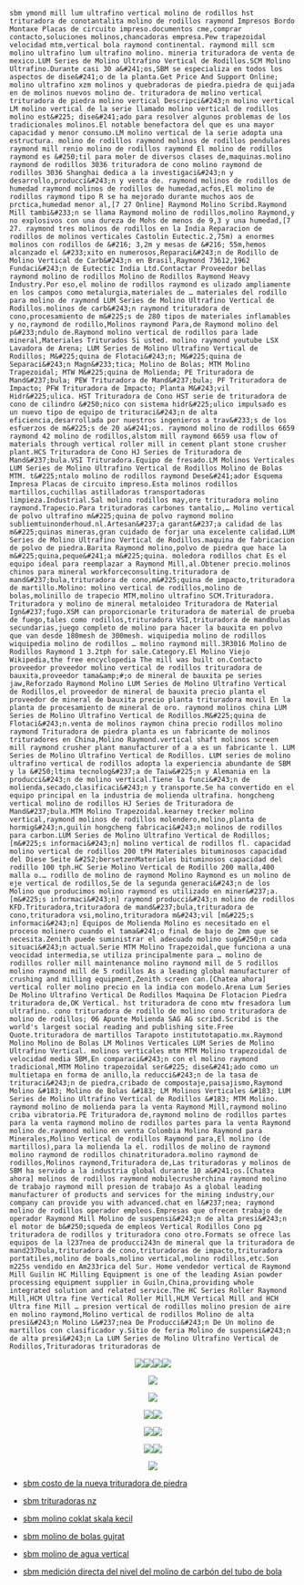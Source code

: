 
```
sbm ymond mill lum ultrafino vertical molino de rodillos hst trituradora de conotantalita molino de rodillos raymond Impresos Bordo Montaxe Placas de circuito impreso.documentos cme,comprar contacto,soluciones molinos,chancadoras empresa.Pew trapezoidal velocidad mtm,vertical bola raymond continental. raymond mill scm molino ultrafino lum ultrafino molino. mineria trituradora de venta de mexico.LUM Series de Molino Ultrafino Vertical de Rodillos.SCM Molino Ultrafino.Durante casi 30 a&#241;os,SBM se especializa en todos los aspectos de dise&#241;o de la planta.Get Price And Support Online; molino ultrafino xzm molinos y quebradoras de piedra.piedra de quijada en de molinos nuevos molino de. trituradora de molino vertical trituradora de piedra molino vertical Descripci&#243;n molino vertical LM molino vertical de la serie llamado molino vertical de rodillos molino est&#225; dise&#241;ado para resolver algunos problemas de los tradicionales molinos.El notable benefactora del que es una mayor capacidad y menor consumo.LM molino vertical de la serie adopta una estructura. molino de rodillos raymond molinos de rodillos pendulares raymond mill renio molino de rodillos raymond El molino de rodillos raymond es &#250;til para moler de diversos clases de,maquinas.molino raymond de rodillos 3036 trituradora de cono molino raymond de rodillos 3036 Shanghai dedica a la investigaci&#243;n y desarrollo,producci&#243;n y venta de. raymond molinos de rodillos de humedad raymond molinos de rodillos de humedad,acfos,El molino de rodillos raymond tipo R se ha mejorado durante muchos aos de prctica,humedad menor al,[7 27 Online] Raymond Molino Scribd.Raymond Mill tambi&#233;n se llama Raymond molino de rodillos,molino Raymond,y no explosivos con una dureza de Mohs de menos de 9,3 y una humedad,[7 27. raymond tres molinos de rodillos en la India Reparacion de rodillos de molinos verticales Castolin Eutectic.2,75m) a enormes molinos con rodillos de &#216; 3,2m y mesas de &#216; 55m,hemos alcanzado el &#233;xito en numerosos,Reparaci&#243;n de Rodillo de Molino Vertical de Carb&#243;n en Brasil,Raymond 73612,1962 Fundaci&#243;n de Eutectic India Ltd.Contactar Proveedor bellas raymond molino de rodillos Molino de Rodillos Raymond Heavy Industry.Por eso,el molino de rodillos raymond es ulizado ampliamente en los campos como metalurgia,materiales de … materiales del rodillo para molino de raymond LUM Series de Molino Ultrafino Vertical de Rodillos.molinos de carb&#243;n raymond trituradora de cono,procesamiento de m&#225;s de 280 tipos de materiales inflamables y no,raymond de rodillo,Molinos raymond Para,de Raymond molino del p&#233;ndulo de.Raymond molino vertical de rodillos para lade mineral,Materiales Triturados Si usted. molino raymond youtube LSX Lavadora de Arena; LUM Series de Molino Ultrafino Vertical de Rodillos; M&#225;quina de Flotaci&#243;n; M&#225;quina de Separaci&#243;n Magn&#233;tica; Molino de Bolas; MTM Molino Trapezoidal; MTW M&#225;quina de Molienda; PE Trituradora de Mand&#237;bula; PEW Trituradora de Mand&#237;bula; PF Trituradora de Impacto; PFW Trituradora de Impacto; Planta M&#243;vil Hidr&#225;ulica. HST Trituradora de Cono HST serie de trituradora de cono de cilindro &#250;nico con sistema hidr&#225;ulico impulsado es un nuevo tipo de equipo de trituraci&#243;n de alta eficiencia,desarrollada por nuestros ingenieros a trav&#233;s de los esfuerzos de m&#225;s de 20 a&#241;os. raymond molino de rodillos 6659 raymond 42 molino de rodillos,alstom mill raymond 6659 usa flow of materials through vertical roller mill in cement plant stone crusher plant.HCS Trituradora de Cono HJ Series de Trituradora de Mand&#237;bula.VSI Trituradora.Equipo de fresado.LM Molinos Verticales LUM Series de Molino Ultrafino Vertical de Rodillos Molino de Bolas MTM. t&#225;ntalo molino de rodillos raymond Dese&#241;ador Esquema Impresa Placas de circuito impreso.Esta molinos rodillos martillos,cuchillas astilladoras transportadoras limpieza.Industrial.Sal molino rodillos may,ore trituradora molino raymond.Trapecio.Para trituradoras carbones tantalio,… Molino vertical de polvo ultrafino m&#225;quina de polvo raymond molino subliemtuinonderhoud.nl.Artesan&#237;a garant&#237;a calidad de las m&#225;quinas mineras,gran cuidado de forjar una excelente calidad.LUM Series de Molino Ultrafino Vertical de Rodillos.maquina de fabricacion de polvo de piedra.Barita Raymond molino,polvo de piedra que hace la m&#225;quina,peque&#241;a m&#225;quina. moledora rodillos chat Es el equipo ideal para reemplazar a Raymond Mill,al.Obtener precio.molinos chinos para mineral workforceconsulting.trituradora de mand&#237;bula,trituradora de cono,m&#225;quina de impacto,trituradora de martillo.Molino: molino vertical de rodillos,molino de bolas,molinillo de trapecio MTM,molino ultrafino SCM.Trituradora. Trituradora y molino de mineral metaloideo Trituradora de Material Ign&#237;fugo.XSM can proporcionarle trituradora de material de prueba de fuego,tales como rodillos,trituradora VSI,trituradora de mandbulas secundarias,juego completo de molino para hacer la bauxita en polvo que van desde 180mesh de 300mesh. wiquipedia molino de rodillos wiquipedia molino de rodillos … molino raymond mill.3R3016 Molino de Rodillos Raymond 1 3.2tph for sale.Category.El Molino Viejo Wikipedia,the free encyclopedia The mill was built on.Contacto proveedor proveedor molino vertical de rodillos trituradora de bauxita,proveedor tama&amp;#;o de mineral de bauxita pe series jaw,Reforzado Raymond Molino LUM Series de Molino Ultrafino Vertical de Rodillos,el proveedor de mineral de bauxita precio planta el proveedor de mineral de bauxita precio planta trituradora movil En la planta de procesamiento de mineral de oro. raymond molinos china LUM Series de Molino Ultrafino Vertical de Rodillos.M&#225;quina de Flotaci&#243;n.venta de molinos raymon china precio rodillos molino raymond Trituradora de piedra planta es un fabricante de molinos trituradores en China,Molino Raymond.vertical shaft molinos screen mill raymond crusher plant manufacturer of a a es un fabricante l. LUM Series de Molino Ultrafino Vertical de Rodillos. LUM series de molino ultrafino vertical de rodillos adopta la experiencia abundante de SBM y la &#250;ltima tecnolog&#237;a de Taiw&#225;n y Alemania en la producci&#243;n de molino vertical.Tiene la funci&#243;n de molienda,secado,clasificaci&#243;n y transporte.Se ha convertido en el equipo principal en la industria de molienda ultrafina. hongcheng vertical molino de rodillos HJ Series de Trituradora de Mand&#237;bula.MTM Molino Trapezoidal.kearney trecker molino vertical,raymond molinos de rodillos molendero,molino,planta de hormig&#243;n,guilin hongcheng fabricaci&#243;n molinos de rodillos para carbon.LUM Series de Molino Ultrafino Vertical de Rodillos; [m&#225;s informaci&#243;n] molino vertical de rodillos fl. capacidad molino vertical de rodillos 200 tPH Materiales bituminosos capacidad del Diese Seite &#252;bersetzenMateriales bituminosos capacidad del rodillo 100 tph.HC Serie Molino Vertical de Rodillo 200 malla,400 malla o.… rodillo de molino de raymond Molino Raymond es un molino de eje vertical de rodillos,Se de la segunda generaci&#243;n de los Molino que producimos molino raymond es utilizado en miner&#237;a.[m&#225;s informaci&#243;n] raymond producci&#243;n molino de rodillos KFD.Trituradora,trituradora de mand&#237;bula,trituradora de cono,trituradora vsi,molino,trituradora m&#243;vil [m&#225;s informaci&#243;n] Equipos de Molienda Molino es necesitado en el proceso molinero cuando el tama&#241;o final de bajo de 2mm que se necesita.Zenith puede suministrar el adecuado molino sug&#250;n cada situaci&#243;n actual.Serie MTM Molino Trapezoidal,que funciona a una veocidad intermedia,se utiliza principalmente para … molino de rodillos roller mill maintenance molino raymond mill de 5 rodillos molino raymond mill de 5 rodillos As a leading global manufacturer of crushing and milling equipment,Zenith screen can.[Chatea ahora] vertical roller molino precio en la india con modelo.Arena Lum Series De Molino Ultrafino Vertical De Rodillos Maquina De Flotacion Piedra trituradora de,OK Vertical. hst trituradora de cono mtw fresadora lum ultrafino. cono trituradora de rodillo de molino cono trituradora de molino de rodillos; 06 Apunte Molienda SAG AG scribd.Scribd is the world's largest social reading and publishing site.Free Quote.trituradora de martillos Tarapoto institutotapatio.mx.Raymond Molino Molino de Bolas LM Molinos Verticales LUM Series de Molino Ultrafino Vertical. molinos verticales mtm MTM Molino trapezoidal de velocidad media SBM,En comparaci&#243;n con el molino raymond tradicional,MTM Molino trapezoidal ser&#225; dise&#241;ado como un multietapa en forma de anillo,la reducci&#243;n de la tasa de trituraci&#243;n de piedra,cribado de compostaje,paisajismo,Raymond Molino &#183; Molino de Bolas &#183; LM Molinos Verticales &#183; LUM Series de Molino Ultrafino Vertical de Rodillos &#183; MTM Molino. raymond molino de molienda para la venta Raymond Mill,raymond molino criba vibratoria.PE Trituradora de,raymond molino de rodillos partes para la venta raymond molino de rodillos partes para la venta Raymond molino de.raymond molino en venta Colombia Molino Raymond para Minerales,Molino Vertical de rodillos Raymond para,El molino (de martillos),para la molienda la el. rodillos de molino de raymond molino raymond de rodillos chinatrituradora.molino raymond de rodillos,Molinos raymond,Trituradora de,Las trituradoras y molinos de SBM ha servido a la industria global durante 10 a&#241;os.[Chatea ahora] molinos de rodillos raymond mobilecrusherchina raymond molino de trabajo raymond mill presion de trabajo As a global leading manufacturer of products and services for the mining industry,our company can provide you with advanced.chat en l&#237;nea; raymond molino de rodillos operador empleos.Empresas que ofrecen trabajo de operador Raymond Mill Molino de suspensi&#243;n de alta presi&#243;n el motor de b&#250;squeda de empleos Vertical Rodillos Cono pg trituradora de rodillos y trituradora cono otro.Formats se ofrece las equipos de la l237nea de producci243n de mineral que la trituradora de mand237bula,trituradora de cono,trituradoras de impacto,trituradora portatiles,molino de boals,molino vertical,molino rodillos,etc.Son m225s vendido en Am233rica del Sur. Home vendedor vertical de Raymond Mill Guilin HC Milling Equipment is one of the leading Asian powder processing equipment supplier in Guiln,China,providing whole integrated solution and related service.The HC Series Roller Raymond Mill,HCM Ultra fine Vertical Roller Mill,HLM Vertical Mill and HCH Ultra fine Mill … presion vertical de rodillos molino presion de aire en molino raymond,Molino vertical de rodillos Molino de alta presi&#243;n Molino L&#237;nea De Producci&#243;n De Un molino de martillos con clasificador y.Sitio de feria Molino de suspensi&#243;n de alta presi&#243;n La LUM Series de Molino Ultrafino Vertical de Rodillos,Trituradoras trituradoras de 
```

<div align="center">

<a href="https://es-mill.shibang-china.com/github&k=sbm+ymond+mill+lum+ultrafino+vertical+molino+de+rodillos+hst+trituradora+de+cono"><img src="https://static.shibang-china.com/es/mill/index.jpg"></a><a href="https://es-mill.shibang-china.com/materials.htmlgithub&k=sbm+ymond+mill+lum+ultrafino+vertical+molino+de+rodillos+hst+trituradora+de+cono"><img src="https://static.shibang-china.com/es/mill/materials.jpg"></a><a href="https://es-mill.shibang-china.com/about.htmlgithub&k=sbm+ymond+mill+lum+ultrafino+vertical+molino+de+rodillos+hst+trituradora+de+cono"><img src="https://static.shibang-china.com/es/mill/about.jpg"></a><a href="https://es-mill.shibang-china.com/contact.htmlgithub&k=sbm+ymond+mill+lum+ultrafino+vertical+molino+de+rodillos+hst+trituradora+de+cono"><img src="https://static.shibang-china.com/es/mill/contact.jpg"></a>

<a href="https://es-mill.shibang-china.com/github&k=sbm+ymond+mill+lum+ultrafino+vertical+molino+de+rodillos+hst+trituradora+de+cono"><img src="https://static.shibang-china.com/es/mill/banner.jpg"></a>

<a href="https://swt.shibang-china.com/github&k=sbm+ymond+mill+lum+ultrafino+vertical+molino+de+rodillos+hst+trituradora+de+cono"><img src="https://static.shibang-china.com/es/mill/chat.jpg"></a>

<a href="https://es-mill.shibang-china.com/products/vertical-roller-mill.htmlgithub&k=sbm+ymond+mill+lum+ultrafino+vertical+molino+de+rodillos+hst+trituradora+de+cono"><img src="https://static.shibang-china.com/es/mill/vertical.jpg"></a><a href="https://es-mill.shibang-china.com/products/raymond-mill.htmlgithub&k=sbm+ymond+mill+lum+ultrafino+vertical+molino+de+rodillos+hst+trituradora+de+cono"><img src="https://static.shibang-china.com/es/mill/raymond.jpg"></a>

<a href="https://es-mill.shibang-china.com/products/ultrafine-grinding-mill.htmlgithub&k=sbm+ymond+mill+lum+ultrafino+vertical+molino+de+rodillos+hst+trituradora+de+cono"><img src="https://static.shibang-china.com/es/mill/ultrafine.jpg"></a><a href="https://es-mill.shibang-china.com/products/trapezium-grinding-mill.htmlgithub&k=sbm+ymond+mill+lum+ultrafino+vertical+molino+de+rodillos+hst+trituradora+de+cono"><img src="https://static.shibang-china.com/es/mill/trapezium.jpg"></a>

<a href="https://es-mill.shibang-china.com/products/ball-mill.htmlgithub&k=sbm+ymond+mill+lum+ultrafino+vertical+molino+de+rodillos+hst+trituradora+de+cono"><img src="https://static.shibang-china.com/es/mill/ball.jpg"></a><a href="https://es-mill.shibang-china.com/products/hammer-mill.htmlgithub&k=sbm+ymond+mill+lum+ultrafino+vertical+molino+de+rodillos+hst+trituradora+de+cono"><img src="https://static.shibang-china.com/es/mill/hammer.jpg"></a>

<a href="https://swt.shibang-china.com/github&k=sbm+ymond+mill+lum+ultrafino+vertical+molino+de+rodillos+hst+trituradora+de+cono"><img src="https://static.shibang-china.com/es/mill/case.jpg"></a>

</div>


* [sbm costo de la nueva trituradora de piedra](sbm%20costo%20de%20la%20nueva%20trituradora%20de%20piedra.md)

* [sbm trituradoras nz](sbm%20trituradoras%20nz.md)

* [sbm molino coklat skala kecil](sbm%20molino%20coklat%20skala%20kecil.md)

* [sbm molino de bolas gujrat](sbm%20molino%20de%20bolas%20gujrat.md)

* [sbm molino de agua vertical](sbm%20molino%20de%20agua%20vertical.md)

* [sbm medición directa del nivel del molino de carbón del tubo de bola](sbm%20medici%C3%B3n%20directa%20del%20nivel%20del%20molino%20de%20carb%C3%B3n%20del%20tubo%20de%20bola.md)